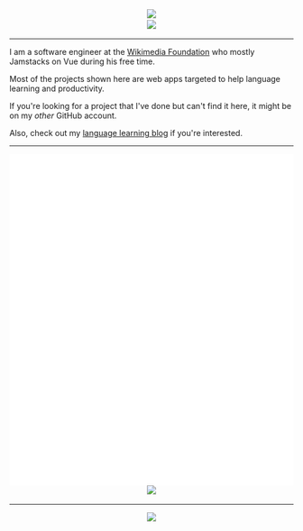 <div align="center">
  <img src="https://readme-typing-svg.herokuapp.com?color=F97316&background=FFFFFF00&center=true&vCenter=true&lines=Hi+there+%F0%9F%91%8B" />
</div>

<div align="center">
  <picture>
    <source
      height="200"
      media="(prefers-color-scheme:dark)"
      srcset="https://upload.wikimedia.org/wikipedia/commons/1/17/1Picture_of_space_from_the_northern_hemisphere.jpg"
    />
    <img src="https://pbs.twimg.com/media/DepEIeTV4AAbkvO.jpg" />
  </picture>
</div>

---

I am a software engineer at the [Wikimedia Foundation](https://github.com/wikimedia) who mostly Jamstacks on Vue during his free time.

Most of the projects shown here are web apps targeted to help language learning and productivity.

If you're looking for a project that I've done but can't find it here, it might be on my *other* GitHub account.

Also, check out my <a href="https://barelylingual.net/">language learning blog</a> if you're interested.

---

<div align="center">
<span>
  <img align="center" src="https://github.com/tchin25/github-stats/blob/master/generated/overview.svg" />
</span>
<span>
  <img align="center" src="https://github.com/tchin25/github-stats/blob/master/generated/languages.svg" />
</span>
</div>

<div align="center">
<img src="https://github-profile-trophy.vercel.app/?username=tchin25&rank=-B,-C,-?&margin-w=8&theme=flat" />
</div>

---

<div align="center">
  <picture>
    <source
      height="200"
      media="(prefers-color-scheme:dark)"
      srcset="https://upload.wikimedia.org/wikipedia/commons/5/5e/Stars_01_%28MK%29.jpg"
    />
    <img height="200" src="https://149674310.v2.pressablecdn.com/wp-content/uploads/2019/01/letsgoch.png" />
  </picture>
</div>
